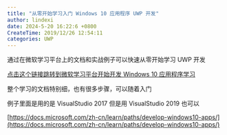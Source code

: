 ```yaml
---
title: "从零开始学习入门 Windows 10 应用程序 UWP 开发"
author: lindexi
date: 2024-5-20 16:22:6 +0800
CreateTime: 2019/12/26 12:54:11
categories: UWP
---
```


通过在微软学习平台上的文档和实战例子可以快速从零开始学习 UWP 开发

<!--more-->


<!-- CreateTime:2019/12/26 12:54:11 -->



[点击这个链接跳转到微软学习平台开始开发 Windows 10 应用程序学习](https://docs.microsoft.com/zh-cn/learn/paths/develop-windows10-apps/ )

整个学习的文档特别细，也有很多步骤，可以随着入门

例子里面是用的是 VisualStudio 2017 但是用 VisualStudio 2019 也可以

[https://docs.microsoft.com/zh-cn/learn/paths/develop-windows10-apps/](https://docs.microsoft.com/zh-cn/learn/paths/develop-windows10-apps/)

